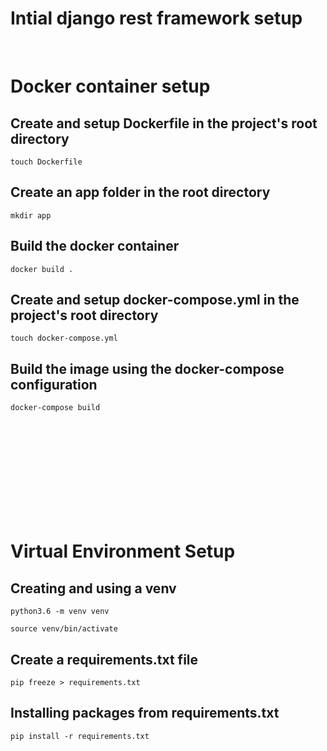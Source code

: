 # Intial django rest framework setup


<br>

# Docker container setup
## Create and setup Dockerfile in the project's root directory
```touch Dockerfile```

## Create an app folder in the root directory
```mkdir app```

## Build the docker container
```docker build .```

## Create and setup docker-compose.yml in the project's root directory
```touch docker-compose.yml```

## Build the image using the docker-compose configuration
```docker-compose build```

<br>
<br>
<br>
<br>
<br>
<br>
<br>
<br>
<br>

# Virtual Environment Setup
## Creating and using a venv
```python3.6 -m venv venv```

```source venv/bin/activate```

## Create a requirements.txt file
```pip freeze > requirements.txt```

## Installing packages from requirements.txt
```pip install -r requirements.txt```
